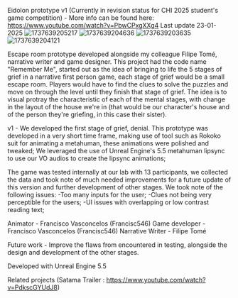 Eidolon prototype v1 (Currently in revision status for CHI 2025 student's game competition) - More info can be found here: https://www.youtube.com/watch?v=PbwCPxgXXg4 Last update 23-01-2025
![1737639205217](https://github.com/user-attachments/assets/241ccd58-443e-4328-a9b5-fa0d75a47fb3)
![1737639204636](https://github.com/user-attachments/assets/9f9f2153-c2cb-48eb-b8fd-b2a478d66f64)
![1737639203635](https://github.com/user-attachments/assets/dfe598cf-75ef-45ba-a8e6-19a9961b69dc)
![1737639204121](https://github.com/user-attachments/assets/8946ed2d-64e0-40c2-b434-6161bb18dfa9)

Escape room prototype developed alongside my colleague Filipe Tomé, narrative writer and game designer.
This project had the code name "Remember Me", started out as the idea of bringing to life the 5 stages of grief in a narrative first person game, each stage of grief would be a small escape room. 
Players would have to find the clues to solve the puzzles and move on through the level until they finish that stage of grief. 
The idea is to visual protray the characteristic of each of the mental stages, with change in the layout of the house we're in (that would be our character's house and of the person they're griefing, in this case their sister).

v1 - We developed the first stage of grief, denial. 
This prototype was developed in a very short time frame, making use of tool such as Rokoko suit for animating a metahuman, these animations were polished and tweaked; 
We leveraged the use of Unreal Engine's 5.5 metahuman lipsync to use our VO audios to create the lipsync animations;


The game was tested internally at our lab with 13 participants, we collected the data and took note of much needed improvements for a future update of this version and further development of other stages.
We took note of the following issues:
-Too many inputs for the user;
-Clues not being very perceptible for the users;
-UI issues with overlapping or low contrast reading text;


Animator - Francisco Vasconcelos (Francisc546)
Game developer - Francisco Vasconcelos (Francisc546)
Narrative Writer - Filipe Tomé


Future work - Improve the flaws from encountered in testing, alongside the design and development of the other stages.


Developed with Unreal Engine 5.5

Related projects (Satama Trailer : https://www.youtube.com/watch?v=PdkscGYUdJ8)
